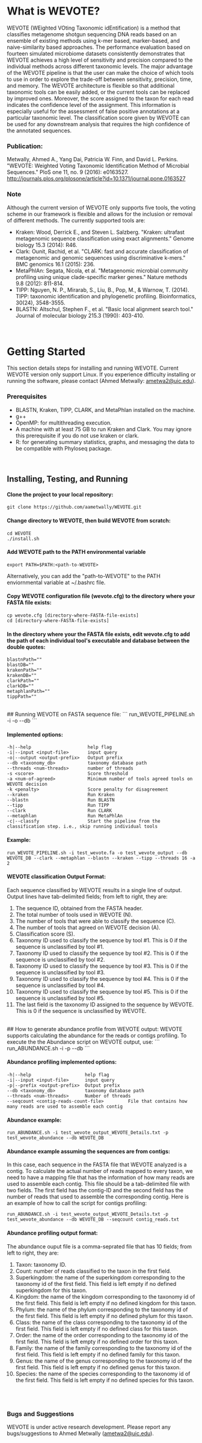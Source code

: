 # What is WEVOTE?
WEVOTE (WEighted VOting Taxonomic idEntification) is a method that classifies metagenome shotgun sequencing DNA reads based on an ensemble of existing methods using k-mer based, marker-based, and naive-similarity based approaches. The performance evaluation based on fourteen simulated microbiome datasets consistently demonstrates that WEVOTE achieves a high level of sensitivity and precision compared to the individual methods across different taxonomic levels. The major advantage of the WEVOTE pipeline is that the user can make the choice of which tools to use in order to explore the trade-off between sensitivity, precision, time, and memory. The WEVOTE architecture is flexible so that additional taxonomic tools can be easily added, or the current tools can be replaced by improved ones. Moreover, the score assigned to the taxon for each read indicates the confidence level of the assignment. This information is especially useful for the assessment of false positive annotations at a particular taxonomic level. The classification score given by WEVOTE can be used for any downstream analysis that requires the high confidence of the annotated sequences. 

### Publication:
Metwally, Ahmed A., Yang Dai, Patricia W. Finn, and David L. Perkins. "WEVOTE: Weighted Voting Taxonomic Identification Method of Microbial Sequences." PloS one 11, no. 9 (2016): e0163527.
http://journals.plos.org/plosone/article?id=10.1371/journal.pone.0163527

###  Note
Although the current version of WEVOTE only supports five tools, the voting scheme in our framework is flexible and allows for the inclusion or removal of different methods. The currently supported tools are:
* Kraken: Wood, Derrick E., and Steven L. Salzberg. "Kraken: ultrafast metagenomic sequence classification using exact alignments." Genome biology 15.3 (2014): R46.
* Clark: Ounit, Rachid, et al. "CLARK: fast and accurate classification of metagenomic and genomic sequences using discriminative k-mers." BMC genomics 16.1 (2015): 236.
* MetaPhlAn: Segata, Nicola, et al. "Metagenomic microbial community profiling using unique clade-specific marker genes." Nature methods 9.8 (2012): 811-814.
* TIPP: Nguyen, N. P., Mirarab, S., Liu, B., Pop, M., & Warnow, T. (2014). TIPP: taxonomic identification and phylogenetic profiling. Bioinformatics, 30(24), 3548-3555.
* BLASTN: Altschul, Stephen F., et al. "Basic local alignment search tool." Journal of molecular biology 215.3 (1990): 403-410.

</br>


# Getting Started
This section details steps for installing and running WEVOTE. Current WEVOTE version only support Linux. If you experience difficulty installing or running the software, please contact (Ahmed Metwally: ametwa2@uic.edu).

### Prerequisites

* BLASTN, Kraken, TIPP, CLARK, and MetaPhlan installed on the machine. 
* g++ 
* OpenMP: for multithreading execution. 
* A machine with at least 75 GB to run Kraken and Clark. You may ignore this prerequisite if you do not use kraken or clark. 
* R: for generating summary statistics, graphs, and messaging the data to be compatible with Phyloseq package. 

</br>

## Installing, Testing, and Running

#### Clone the project to your local repository:
```
git clone https://github.com/aametwally/WEVOTE.git
```


#### Change directory to WEVOTE, then build WEVOTE from scratch:
```
cd WEVOTE
./install.sh
```

#### Add WEVOTE path to the PATH environmental variable
```
export PATH=$PATH:<path-to-WEVOTE>
```
Alternatively, you can add the "path-to-WEVOTE" to the PATH enviornmental variable at ~/.bashrc file. 


#### Copy WEVOTE configuration file (wevote.cfg) to the directory where your FASTA file exists:
```
cp wevote.cfg [directory-where-FASTA-file-exists]
cd [directory-where-FASTA-file-exists]
```


#### In the directory where your the FASTA file exists, edit wevote.cfg to add the path of each individual tool's executable and database between the double quotes:
```
blastnPath=""
blastDB=""
krakenPath=""
krakenDB=""
clarkPath=""
clarkDB=""
metaphlanPath=""
tippPath=""
```
</br>
## Running WEVOTE on FASTA sequence file:
```
run_WEVOTE_PIPELINE.sh -i <input-query> -o <output-prefix> --db <path-to-taxonomy-DB> <options> 
```


#### Implemented options:
```
-h|--help                     help flag
-i|--input <input-file>       input query
-o|--output <output-prefix>   Output prefix
--db <taxonomy_db>            taxonomy database path
--threads <num-threads>       number of threads 
-s <score>                    Score threshold
-a <num-of-agreed>            Minimum number of tools agreed tools on WEVOTE decision	
-k <penalty>                  Score penalty for disagreement
--kraken                      Run Kraken
--blastn                      Run BLASTN
--tipp                        Run TIPP
--clark                       Run CLARK
--metaphlan                   Run MetaPhlAn
-c|--classfy                  Start the pipeline from the classification step. i.e., skip running individual tools
```


#### Example:
```
run_WEVOTE_PIPELINE.sh -i test_wevote.fa -o test_wevote_output --db WEVOTE_DB --clark --metaphlan --blastn --kraken --tipp --threads 16 -a 2
```


#### WEVOTE classification Output Format:
Each sequence classified by WEVOTE results in a single line of output. Output lines have tab-delimited fields; from left to right, they are:


1. The sequence ID, obtained from the FASTA header. 
2. The total number of tools used in WEVOTE (N). 
2. The number of tools that were able to classify the sequence (C).  
3. The number of tools that agreed on WEVOTE decision (A).  
4. Classification score (S).  
5. Taxonomy ID used to classify the sequence by tool #1. This is 0 if the sequence is unclassified by tool #1. 
6. Taxonomy ID used to classify the sequence by tool #2. This is 0 if the sequence is unclassified by tool #2. 
7. Taxonomy ID used to classify the sequence by tool #3. This is 0 if the sequence is unclassified by tool #3. 
8. Taxonomy ID used to classify the sequence by tool #4. This is 0 if the sequence is unclassified by tool #4. 
9. Taxonomy ID used to classify the sequence by tool #5. This is 0 if the sequence is unclassified by tool #5. 
10. The last field is the taxonomy ID assigned to the sequence by WEVOTE. This is 0 if the sequence is unclassified by WEVOTE. 


</br>
## How to generate abundance profile from WEVOTE output:
WEVOTE supports calculating the abundance for the reads or contigs profiling. To execute the the Abundance script on WEVOTE output, use:
```
run_ABUNDANCE.sh -i <input-file> -p <output-prefix> --db <path-to-taxonomy-DB> <options>
```

#### Abundance profiling implemented options: 
```
-h|--help                  	 help flag
-i|--input <input-file>    	 input query
-p|--prefix <output-prefix>  Output prefix
--db <taxonomy_db>         	 taxonomy database path
--threads <num-threads>    	 Number of threads
--seqcount <contig-reads-count-file>		 File that contains how many reads are used to assemble each contig
```

#### Abundance example:
```
run_ABUNDANCE.sh -i test_wevote_output_WEVOTE_Details.txt -p test_wevote_abundance --db WEVOTE_DB
```

#### Abundance example assuming the sequences are from contigs:
In this case, each sequence in the FASTA file that WEVOTE analyzed is a contig. To calculate the actual number of reads mapped to every taxon, we need to have a mapping file that has the information of how many reads are used to assemble each contig. This file should be a tab-delimited file with two fields. The first field has the contig-ID and the second field has the number of reads that used to assemble the corresponding contig. Here is an example of how to call the script for contigs profiling:
```
run_ABUNDANCE.sh -i test_wevote_output_WEVOTE_Details.txt -p test_wevote_abundance --db WEVOTE_DB --seqcount contig_reads.txt
```

#### Abundance profiling output format:
The abundance ouput file is a comma-seprated file that has 10 fields; from left to right, they are:


1. Taxon: taxonomy ID. 
2. Count: number of reads classified to the taxon in the first field. 
3. Superkingdom: the name of the superkingdom corresponding to the taxonomy id of the first field. This field is left empty if no defined superkingdom for this taxon. 
4. Kingdom: the name of the kingdom corresponding to the taxonomy id of the first field. This field is left empty if no defined kingdom for this taxon. 
5. Phylum: the name of the phylum corresponding to the taxonomy id of the first field. This field is left empty if no defined phylum for this taxon. 
6. Class: the name of the class corresponding to the taxonomy id of the first field. This field is left empty if no defined class for this taxon. 
7. Order: the name of the order corresponding to the taxonomy id of the first field. This field is left empty if no defined order for this taxon. 
8. Family: the name of the family corresponding to the taxonomy id of the first field. This field is left empty if no defined family for this taxon. 
9. Genus: the name of the genus corresponding to the taxonomy id of the first field. This field is left empty if no defined genus for this taxon. 
10. Species: the name of the species corresponding to the taxonomy id of the first field. This field is left empty if no defined species for this taxon. 

</br></br>

### Bugs and Suggestions
WEVOTE is under active research development. Please report any bugs/suggestions to Ahmed Metwally (ametwa2@uic.edu).
